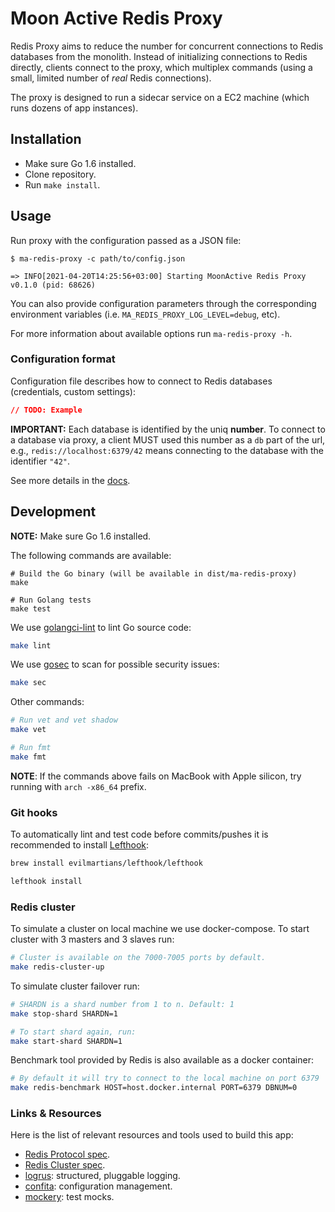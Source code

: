 # Moon Active Redis Proxy

Redis Proxy aims to reduce the number for concurrent connections to Redis databases from the monolith. Instead of initializing connections to Redis directly, clients connect to the proxy, which multiplex commands (using a small, limited number of _real_ Redis connections).

The proxy is designed to run a sidecar service on a EC2 machine (which runs dozens of app instances).

## Installation

- Make sure Go 1.6 installed.
- Clone repository.
- Run `make install`.

## Usage

Run proxy with the configuration passed as a JSON file:

```shell
$ ma-redis-proxy -c path/to/config.json

=> INFO[2021-04-20T14:25:56+03:00] Starting MoonActive Redis Proxy v0.1.0 (pid: 68626)
```

You can also provide configuration parameters through the corresponding environment variables (i.e. `MA_REDIS_PROXY_LOG_LEVEL=debug`, etc).

For more information about available options run `ma-redis-proxy -h`.

### Configuration format

Configuration file describes how to connect to Redis databases (credentials, custom settings):

```json
// TODO: Example
```

**IMPORTANT:** Each database is identified by the uniq **number**. To connect to a database via proxy, a client MUST used this number as a `db` part of the url, e.g., `redis://localhost:6379/42` means connecting to the database with the identifier `"42"`.

See more details in the [docs](docs/architecture.md).

## Development

**NOTE:** Make sure Go 1.6 installed.

The following commands are available:

```shell
# Build the Go binary (will be available in dist/ma-redis-proxy)
make

# Run Golang tests
make test
```

We use [golangci-lint](https://golangci-lint.run) to lint Go source code:

```sh
make lint
```

We use [gosec](https://github.com/securego/gosec) to scan for possible security issues:

```sh
make sec
```

Other commands:

```sh
# Run vet and vet shadow
make vet

# Run fmt
make fmt
```

**NOTE**: If the commands above fails on MacBook with Apple silicon, try running with `arch -x86_64` prefix.

### Git hooks

To automatically lint and test code before commits/pushes it is recommended to install [Lefthook](https://github.com/evilmartians/lefthook):

```sh
brew install evilmartians/lefthook/lefthook

lefthook install
```

### Redis cluster

To simulate a cluster on local machine we use docker-compose. To start cluster with 3 masters and 3 slaves run:

```sh
# Cluster is available on the 7000-7005 ports by default.
make redis-cluster-up
```

To simulate cluster failover run:

```sh
# SHARDN is a shard number from 1 to n. Default: 1
make stop-shard SHARDN=1

# To start shard again, run:
make start-shard SHARDN=1
```

Benchmark tool provided by Redis is also available as a docker container:

```sh
# By default it will try to connect to the local machine on port 6379
make redis-benchmark HOST=host.docker.internal PORT=6379 DBNUM=0
```

### Links & Resources

Here is the list of relevant resources and tools used to build this app:

- [Redis Protocol spec](https://redis.io/topics/protocol).
- [Redis Cluster spec](https://redis.io/topics/cluster-spec).
- [logrus](https://github.com/sirupsen/logrus): structured, pluggable logging.
- [confita](https://github.com/heetch/confita): configuration management.
- [mockery](https://github.com/vektra/mockery): test mocks.
